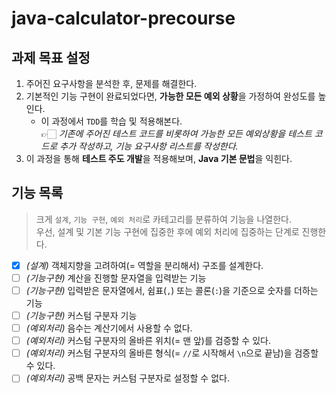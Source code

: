 # java-calculator-precourse

## 과제 목표 설정

1. 주어진 요구사항을 분석한 후, 문제를 해결한다.
2. 기본적인 기능 구현이 완료되었다면, **가능한 모든 예외 상황**을 가정하여 완성도를 높인다.
   - 이 과정에서 `TDD`를 학습 및 적용해본다.  
     👉🏻 _기존에 주어진 테스트 코드를 비롯하여 가능한 모든 예외상황을 테스트 코드로 추가 작성하고, 기능 요구사항 리스트를 작성한다._
3. 이 과정을 통해 **테스트 주도 개발**을 적용해보며, **Java 기본 문법**을 익힌다.

## 기능 목록

> 크게 `설계`, `기능 구현`, `예외 처리`로 카테고리를 분류하여 기능을 나열한다.  
> 우선, 설계 및 기본 기능 구현에 집중한 후에 예외 처리에 집중하는 단계로 진행한다.

- [x] _(설계)_ 객체지향을 고려하여(= 역할을 분리해서) 구조를 설계한다.
- [ ] _(기능구현)_ 계산을 진행할 문자열을 입력받는 기능
- [ ] _(기능구현)_ 입력받은 문자열에서, 쉼표(`,`) 또는 콜론(`:`)을 기준으로 숫자를 더하는 기능
- [ ] _(기능구현)_ 커스텀 구분자 기능
- [ ] _(예외처리)_ 음수는 계산기에서 사용할 수 없다.
- [ ] _(예외처리)_ 커스텀 구분자의 올바른 위치(= 맨 앞)를 검증할 수 있다.
- [ ] _(예외처리)_ 커스텀 구분자의 올바른 형식(= `//`로 시작해서 `\n`으로 끝남)을 검증할 수 있다.
- [ ] _(예외처리)_ 공백 문자는 커스텀 구분자로 설정할 수 없다.
